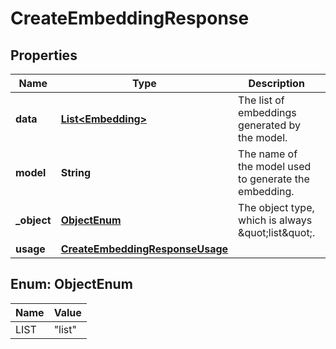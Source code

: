 

# CreateEmbeddingResponse


## Properties

| Name | Type | Description | Notes |
|------------ | ------------- | ------------- | -------------|
|**data** | [**List&lt;Embedding&gt;**](Embedding.md) | The list of embeddings generated by the model. |  |
|**model** | **String** | The name of the model used to generate the embedding. |  |
|**_object** | [**ObjectEnum**](#ObjectEnum) | The object type, which is always \&quot;list\&quot;. |  |
|**usage** | [**CreateEmbeddingResponseUsage**](CreateEmbeddingResponseUsage.md) |  |  |



## Enum: ObjectEnum

| Name | Value |
|---- | -----|
| LIST | &quot;list&quot; |



